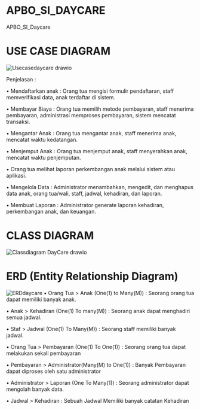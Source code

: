 # APBO_SI_DAYCARE
APBO_SI_Daycare
# USE CASE DIAGRAM
![Usecasedaycare drawio](https://github.com/momocipaw/APBO_SI_DAYCARE/assets/167399698/2d158421-6710-47af-a3b5-c8931f860847)

Penjelasan : 

• Mendaftarkan anak : Orang tua mengisi formulir pendaftaran, staff memverifikasi data, anak terdaftar di sistem.

• Membayar Biaya : Orang tua memilih metode pembayaran, staff menerima pembayaran, administrasi memproses pembayaran, sistem mencatat transaksi.

• Mengantar Anak : Orang tua mengantar anak, staff menerima anak, mencatat waktu kedatangan.

• Menjemput Anak : Orang tua menjemput anak, staff menyerahkan anak, mencatat waktu penjemputan.

• Orang tua melihat laporan perkembangan anak melalui sistem atau aplikasi.

• Mengelola Data : Administrator menambahkan, mengedit, dan menghapus data anak, orang tua/wali, staff, jadwal, kehadiran, dan laporan.

• Membuat Laporan : Administrator generate laporan kehadiran, perkembangan anak, dan keuangan.

# CLASS DIAGRAM
![Classdiagram DayCare drawio](https://github.com/momocipaw/APBO_SI_DAYCARE/assets/167399698/5fe1b491-4121-46af-93fd-49c599a44e4a)

# ERD (Entity Relationship Diagram)
![ERDdaycare](https://github.com/momocipaw/APBO_SI_DAYCARE/assets/167399698/a9eb155c-4117-4590-a724-6b3799c0833b)
• Orang Tua > Anak (One(1) to Many(M)) : Seorang orang tua dapat memiliki banyak anak.

• Anak > Kehadiran (One(1) To many(M)) : Seorang anak dapat menghadiri semua jadwal.

• Staf > Jadwal (One(1) To Many(M)) : Seorang staff memiliki banyak jadwal.

• Orang Tua > Pembayaran (One(1) To One(1)) : Seorang orang tua dapat melakukan sekali pembayaran

• Pembayaran > Administrator(Many(M) to One(1)) : Banyak Pembayaran dapat diproses oleh satu administrator

• Administrator > Laporan (One To Many(1)) : Seorang administrator dapat mengolah banyak data.

• Jadwal > Kehadiran : Sebuah Jadwal Memiliki banyak catatan Kehadiran

